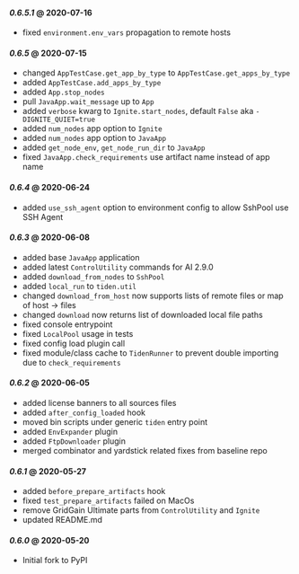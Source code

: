 #### *0.6.5.1* @ 2020-07-16
* fixed `environment.env_vars` propagation to remote hosts

#### *0.6.5* @ 2020-07-15
* changed `AppTestCase.get_app_by_type` to `AppTestCase.get_apps_by_type`
* added `AppTestCase.add_apps_by_type`
* added `App.stop_nodes`
* pull `JavaApp.wait_message` up to `App`
* added `verbose` kwarg to `Ignite.start_nodes`, default `False` aka `-DIGNITE_QUIET=true` 
* added `num_nodes` app option to `Ignite`
* added `num_nodes` app option to `JavaApp`
* added `get_node_env`, `get_node_run_dir` to `JavaApp`
* fixed `JavaApp.check_requirements` use artifact name instead of app name

#### *0.6.4* @ 2020-06-24
* added `use_ssh_agent` option to environment config to allow SshPool use SSH Agent

#### *0.6.3* @ 2020-06-08
* added base `JavaApp` application
* added latest `ControlUtility` commands for AI 2.9.0
* added `download_from_nodes` to `SshPool`
* added `local_run` to `tiden.util`
* changed `download_from_host` now supports lists of remote files or map of host -> files
* changed `download` now returns list of downloaded local file paths 
* fixed console entrypoint
* fixed `LocalPool` usage in tests
* fixed config load plugin call
* fixed module/class cache to `TidenRunner` to prevent double importing due to `check_requirements`

#### *0.6.2* @ 2020-06-05
* added license banners to all sources files
* added `after_config_loaded` hook
* moved bin scripts under generic `tiden` entry point
* added `EnvExpander` plugin
* added `FtpDownloader` plugin
* merged combinator and yardstick related fixes from baseline repo

#### *0.6.1* @ 2020-05-27
* added `before_prepare_artifacts` hook
* fixed `test_prepare_artifacts` failed on MacOs
* remove GridGain Ultimate parts from `ControlUtility` and `Ignite`
* updated README.md
     
#### *0.6.0* @ 2020-05-20
* Initial fork to PyPI
